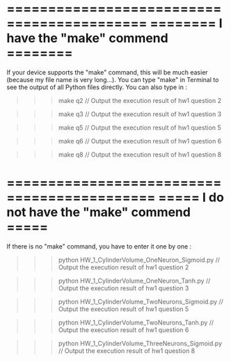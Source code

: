===========================================
======== I have the "make" commend ========
===========================================

If your device supports the "make" command, this will be much easier (because my file name is very long...).
You can type "make" in Terminal to see the output of all Python files directly.
You can also type in :
>>>make q2
// Output the execution result of hw1 question 2

>>>make q3
// Output the execution result of hw1 question 3

>>>make q5
// Output the execution result of hw1 question 5

>>>make q6
// Output the execution result of hw1 question 6

>>>make q8
// Output the execution result of hw1 question 8

============================================
===== I do not have the "make" commend =====
============================================

If there is no "make" command, you have to enter it one by one :
>>>python HW_1_CylinderVolume_OneNeuron_Sigmoid.py
// Output the execution result of hw1 question 2

>>>python HW_1_CylinderVolume_OneNeuron_Tanh.py
// Output the execution result of hw1 question 3

>>>python HW_1_CylinderVolume_TwoNeurons_Sigmoid.py
// Output the execution result of hw1 question 5

>>>python HW_1_CylinderVolume_TwoNeurons_Tanh.py
// Output the execution result of hw1 question 6

>>>python HW_1_CylinderVolume_ThreeNeurons_Sigmoid.py
// Output the execution result of hw1 question 8

